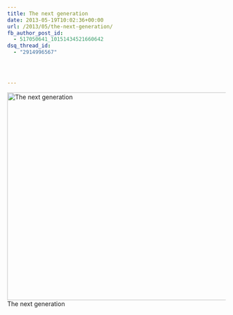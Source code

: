 ```yaml
---
title: The next generation
date: 2013-05-19T10:02:36+00:00
url: /2013/05/the-next-generation/
fb_author_post_id:
  - 517050641_10151434521660642
dsq_thread_id:
  - "2914996567"




---
```

<div class="media image">
  <a href="http://www.flickr.com/photos/schreibblogade/8753777478/" title="The next generation by Patrick Kollitsch, on Flickr"><img src="//farm8.staticflickr.com/7426/8753777478_a755bebef3_z.jpg" width="640" height="480" alt="The next generation" /></a><span>The next generation</span>
</div>
